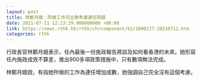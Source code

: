```yaml
---
layout: post
title: 林鄭月娥：所做工作完全無考慮連任問題
date: 2021-07-11 12:23:29.000000000 +08:00
link: https://news.rthk.hk/rthk/ch/component/k2/1600227-20210711.htm
categories: rthk
---
```


行政長官林鄭月娥表示，任內最後一份施政報告將談及如何看香港的未來。她形容任內施政成效不算差，推出900多項政策措施中，只有數項無法完成。

林鄭月娥說，有指她所做的工作為連任增加成數，她強調自己完全沒有這個考慮。
